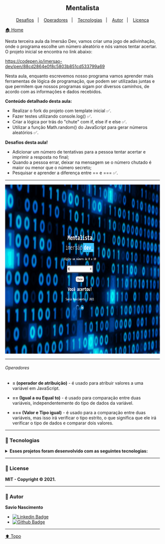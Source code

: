 <h2 align="center"> Mentalista <a id="top"></a></h2>

<p align="center">
    <a href="#desafios">Desafios</a>&nbsp;&nbsp;&nbsp;|&nbsp;&nbsp;&nbsp;
    <a href="#operadores">Operadores</a>&nbsp;&nbsp;&nbsp;|&nbsp;&nbsp;&nbsp;
    <a href="#tecnologias">Tecnologias</a>&nbsp;&nbsp;&nbsp;|&nbsp;&nbsp;&nbsp;
    <a href="#autor">Autor</a>&nbsp;&nbsp;&nbsp;|&nbsp;&nbsp;&nbsp;
    <a href="#license">Licença</a>

</p>

[🏠 Home](https://github.com/savionascimentodev/ImersaoDev)

Nesta terceira aula da Imersão Dev, vamos criar uma jogo de adivinhação, onde o programa escolhe um número aleatório e nós vamos tentar acertar. O projeto inicial se encontra no link abaixo:

https://codepen.io/imersao-dev/pen/88cd2864e0f8c5803b851cd533799a69

Nesta aula, enquanto escrevemos nosso programa vamos aprender mais ferramentas de lógica de programação, que podem ser utilizadas juntas e que permitem que nossos programas sigam por diversos caminhos, de acordo com as informações e dados recebidos.

**Conteúdo detalhado desta aula:**

- Realizar o fork do projeto com template inicial ✅.
- Fazer testes utilizando console.log() ✅.
- Criar a lógica por trás do "chute" com if, else if e else ✅.
- Utilizar a função Math.random() do JavaScript para gerar números aleatórios ✅.

**Desafios desta aula!** <a id="desafios"></a>

- Adicionar um número de tentativas para a pessoa tentar acertar e imprimir a resposta no final;
- Quando a pessoa errar, deixar na mensagem se o número chutado é maior ou menor que o número secreto;
- Pesquisar e aprender a diferença entre == e === ✅.

---

<p align="center">
 <img alt="wallpaper-mentalist" src="./assets/wallpaper.png" height="550" >
</p>

---

###### Operadores <a id="operadores"></a>

- **= (operador de atribuição)** - é usado para atribuir valores a uma variável em JavaScript.

- **== (Igual a ou Equal to)** - é usado para comparação entre duas variáveis, independentemente do tipo de dados da variável.

- **=== (Valor e Tipo igual)** - é usado para a comparação entre duas variáveis, mas isso irá verificar o tipo estrito, o que significa que ele irá verificar o tipo de dados e comparar dois valores.

---

### 🚀 Tecnologias <a id="tecnologias"></a>

<details>
<summary>
  <strong>Esses projetos foram desenvolvido com as seguintes tecnologias:</strong>
</summary>
<br>

![HTML5](https://img.shields.io/badge/HTML5-E34F26?style=flat&logo=html5&logoColor=white) ![CSS3](https://img.shields.io/badge/CSS3-1572B6?style=flat&logo=css3&logoColor=white) ![JavaScript](https://img.shields.io/badge/JavaScript-F7DF1E?style=flat&logo=javascript&logoColor=black)

</details>

---

### 📝 License <a id="license"></a>

**MIT - Copyright © 2021.**

---

### 👤 Autor <a id="autor"></a>

**Savio Nascimento**

- [![Linkedin Badge](https://img.shields.io/badge/-SavioNascimento-blue?style=flat-square&logo=Linkedin&logoColor=white&link=https://www.linkedin.com/savio-nascimento)](https://www.linkedin.com/in/savio-nascimento/)
- [![Github Badge](https://img.shields.io/badge/savionascimentodev-24292e?style=flat&logo=Github&logoColor=white&link=https://github.com/savionascimentodev)](https://github.com/savionascimentodev)

---

[⬆️ Topo](#top) <br>
